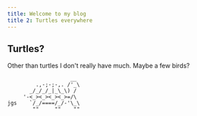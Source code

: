 ```yaml
---
title: Welcome to my blog
title 2: Turtles everywhere
---
```


## Turtles?
Other than turtles I don't really have much. Maybe a few birds?

```
                    __
         .,-;-;-,. /'_\
       _/_/_/_|_\_\) /
     '-<_><_><_><_>=/\
jgs    `/_/====/_/-'\_\
        ""     ""    ""
```
